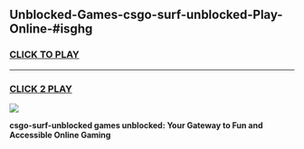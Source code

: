 
## Unblocked-Games-csgo-surf-unblocked-Play-Online-#isghg
<h3>
<a href="https://premium.freeplayer.one?title=csgo-surf-unblocked&ref=24F">CLICK TO PLAY</a></h3>
<hr>

<h3>
<a href="https://premium.freeplayer.one?title=csgo-surf-unblocked&ref=24F">CLICK 2 PLAY</a>
  
</h3>

<a href="https://premium.freeplayer.one?title=csgo-surf-unblocked&ref=24F/"><img src="https://clearcache.store/games.png"></a>


**csgo-surf-unblocked games unblocked: Your Gateway to Fun and Accessible Online Gaming**
